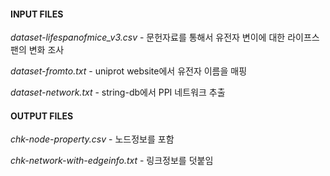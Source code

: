 #### INPUT FILES 

*dataset-lifespanofmice_v3.csv* - 문헌자료를 통해서 유전자 변이에 대한 라이프스팬의 변화 조사 

*dataset-fromto.txt* - uniprot website에서 유전자 이름을 매핑

*dataset-network.txt* - string-db에서 PPI 네트워크 추출 

#### OUTPUT FILES

*chk-node-property.csv* - 노드정보를 포함 

*chk-network-with-edgeinfo.txt* - 링크정보를 덧붙임 

